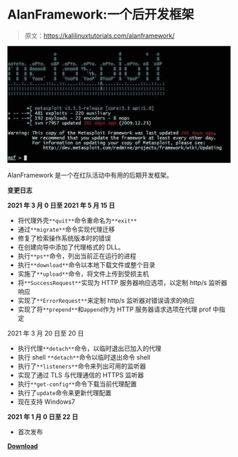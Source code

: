 # AlanFramework:一个后开发框架

> 原文：<https://kalilinuxtutorials.com/alanframework/>

[![Exploitivator : Automate Metasploit Scanning And Exploitation](img/e7efebdfa8f8bfb2a24f5a354fa06d14.png "Exploitivator : Automate Metasploit Scanning And Exploitation")](https://1.bp.blogspot.com/-iYMIMNXeIuY/XfPO-dmbdkI/AAAAAAAAD9Q/ZWklPhDAzgg20CCPpi2uG-lN3LN88CniQCLcBGAsYHQ/s1600/MSF.png)

AlanFramework 是一个在红队活动中有用的后期开发框架。

**变更日志**

**2021 年 3 月 0 日至 2021 年 5 月 15 日**

*   将代理外壳`**quit**`命令重命名为`**exit**`
*   通过`**migrate**`命令实现代理迁移
*   修复了检索操作系统版本时的错误
*   在创建向导中添加了代理格式的 DLL。
*   执行`**ps**`命令，列出当前正在运行的进程
*   执行`**download**`命令以本地下载文件或整个目录
*   实施了`**upload**`命令，将文件上传到受损主机
*   将`**SuccessRequest**`实现为 HTTP 服务器响应选项，以定制 http/s 监听器响应
*   实现了`**ErrorRequest**`来定制 http/s 监听器对错误请求的响应
*   实现了将`**prepend**`和`append`作为 HTTP 服务器请求选项在代理 prof 中指定

2021 年 3 月 20 日至 20 日

*   执行代理`**detach**`命令，以临时退出已加入的代理
*   执行 shell `**detach**`命令以临时退出命令 shell
*   执行了`**listeners**`命令来列出可用的监听器
*   实现了通过 TLS 与代理通信的 HTTPS 监听器
*   执行`**get-config**`命令下载当前代理配置
*   执行了`update`命令来更新代理配置
*   现在支持 Windows7

**2021 年 1 月 0 日至 22 日**

*   首次发布

[**Download**](https://github.com/enkomio/AlanFramework)